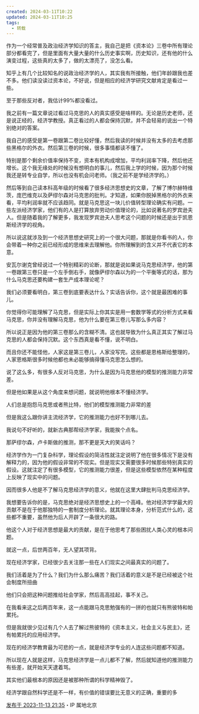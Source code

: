 ```yaml
---
created: 2024-03-11T10:22
updated: 2024-03-11T10:25
tags:
  - 转载
---
```

作为一个经常普及政治经济学知识的答主，我自己是把《资本论》三卷中所有理论部分都看完了，但是里面有大量大量的什么历史事实啊，历史知识，还有他的什么演变过程，这些真的太多了，做的太漂亮了，没怎么看。

知乎上有几个比较知名的说政治经济学的人，其实我有所接触，他们年龄跟我也差不多。他们读没读过资本论，不好说，但是相应的经济学研究文献肯定是看过一些。

至于那些反对者，我估计99%都没看过。

我之前有一篇文章说过看过马克思的人的真实感受是啥样的。无论是历史老师，还是说正经的，经济学教授。真正看过的人都会保持沉默，并不会轻易的说出一个特别绝对的答案。

我自己的感受是第一卷跟第二卷比较好懂，然后我读的时候并没有太多的去考虑那些黑格尔的外衣。然后第三卷的时候，很多事情都读不懂了。

特别是那个剩余价值率保持不变，资本有机构成增加，平均利润率下降，然后他还增长。这个我无缘处的时候没有想明白的事儿，然后我上学的时候，因为那个时候我还是转专业自学，所以也没有机会问老师。（我之前不是学经济学的。）

然后等到自己读本科高年级的时候看了很多经济思想史的文章，了解了博尔赫特维茨，庞巴维克以及萨缪尔森对马克思的批判。才知道，如果你脱掉黑格尔的外衣来看，平均利润率就不应该趋同。就是马克思这一块儿价值转型理论确实有问题。一些左派经济学家，他们有的人是打算放弃劳动价值理论的，比如说著名的罗宾逊夫人。但是随着我的了解更多，我发现罗宾逊夫人思考这个问题的时候还是出于凯恩斯经济学的视角。

所以说这就涉及到一个经济思想史研究上的一个很大问题，那就是你看书的人，你会带着一种你之前已经形成的思维来去理解他。你所理解到的含义并不代表它的本意。

安瓦尔谢克曾经说过一个特别精彩的论断，那就是说如果说马克思经济学，他的第一卷跟第三卷只是一个左手倒右手，就像萨缪尔森以为的一个平衡等式的话，那为什么马克思还要构建一套生产成本理论呢？

我们必须要看明白，第三卷到底要表达什么？实话告诉你，这个就是最困难的事儿。

你觉得你可能理解了马克思，但是实际上你其实是用一套数学等式的分析方式来看马克思，你并没有理解马克思，他为什么要在第三卷儿写那么多内容？

所以说正是因为他的第三卷那么的含糊不清。这也就导致为什么真正其实了解过马克思的人都会保持沉默。这个东西真是看不懂，说不明白。

而且你还不能怪他，人家这是第三卷儿，人家没写完。这些都是恩格斯给整理的，人家恩格斯很多时候他都也未必能够搞得懂马克思怎么想的。

说了这么多，有很多人反对马克思，为什么是因为马克思他的模型的推测能力非常差。

但是他如果是从这个角度来想问题，就说明他根本不懂经济学。

人们总是抱怨马克思或者熊比特，他们的模型推测能力非常的差

但是我这么跟你讲主流经济学，它的推测能力也好不到哪儿去。

我说句不好听的，就新古典那帮经济学家，我能挨个点名。

那萨缪尔森，卢卡斯做的推测，那不更是天大的笑话吗？

经济学作为一门复杂科学，理论假设的简洁性就注定说明了他在很多情况下是没有解释力的，因为他的假设非常的不现实。但是现实又需要很多时候那些特别真实的假设。这就注定了有很多模型，它的推测能力很差，但是这些模型依然在某种程度上反映了现实中的问题。

因而很多人他是不了解马克思经济学的意义，他就在这里大肆批判马克思经济学。

我想要告诉你的是，马克思绝对是经济思想史上的一个高峰。他对经济学学最大的贡献不是在于他那独特的一套制度分析理论。就其理论本身，分析范式什么的，这些都不重要，虽然他为后人开辟了一条很大的路。

他这个人对于经济思想是最大的贡献，是在于他思考了那些困扰人类心灵的根本问题。

就这一点，后世两百年，无人望其项背。

现在经济学家，已经很少去关注那一些在人们现实之间最真实的问题了。

我们活着是为了什么？我们为什么那么痛苦？我们活着的意义是不是已经被这个社会制度所扭曲

他们只会把这种问题推给社会学家，然后高高挂起，事不关己。

在我看来这之后两百年来，这一点能跟马克思勉强有的一拼的也就只有熊彼特和帕累托。

但是我就很少见过有几个人去了解过熊彼特的《资本主义，社会主义与民主》，还有帕累托的应用经济学。

现在的经济学教育最为可悲的一点，就是经济学专业的人连这些问题都不知道。

所以现在人就是这样，马克思经济学是一点儿都不了解，然后就知道他的推测能力有些差，就开始天天逮着骂。

其实他们最根本的原因还是被那种所谓的科学精神毁了。

经济学跟自然科学还是不一样，有价值的错误要比无意义的正确，重要的多

[发布于 2023-11-13 21:35](https://www.zhihu.com/question/625183998/answer/3287664231)・IP 属地北京